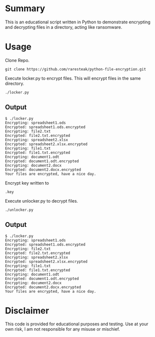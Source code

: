 # Summary

This is an educational script written in Python to demonstrate encrypting and decrypting files in a directory, acting like ransomware.    


# Usage

Clone Repo.

```
git clone https://github.com/raresteak/python-file-encryption.git
```

Execute locker.py to encrypt files.   This will encrypt files in the same directory.

```
./locker.py
```
## Output
```
$ ./locker.py 
Encrypting: spreadsheet1.ods
Encrypted: spreadsheet1.ods.encrypted
Encrypting: file2.txt
Encrypted: file2.txt.encrypted
Encrypting: spreadsheet2.xlsx
Encrypted: spreadsheet2.xlsx.encrypted
Encrypting: file1.txt
Encrypted: file1.txt.encrypted
Encrypting: document1.odt
Encrypted: document1.odt.encrypted
Encrypting: document2.docx
Encrypted: document2.docx.encrypted
Your files are encrypted, have a nice day.
```

Encrypt key written to 
```
.key
```

Execute unlocker.py to decrypt files.  

```
./unlocker.py
```

## Output
```
$ ./locker.py 
Encrypting: spreadsheet1.ods
Encrypted: spreadsheet1.ods.encrypted
Encrypting: file2.txt
Encrypted: file2.txt.encrypted
Encrypting: spreadsheet2.xlsx
Encrypted: spreadsheet2.xlsx.encrypted
Encrypting: file1.txt
Encrypted: file1.txt.encrypted
Encrypting: document1.odt
Encrypted: document1.odt.encrypted
Encrypting: document2.docx
Encrypted: document2.docx.encrypted
Your files are encrypted, have a nice day.
```



# Disclaimer

This code is provided for educational purposes and testing.  Use at your own risk, I am not responsible for any misuse or mischief. 
